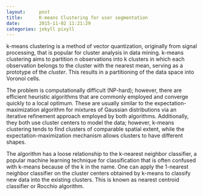 ```yaml
---
layout:     post
title:      K-means Clustering for user segmentation
date:       2015-11-02 11:21:29
categories: jekyll pixyll
---
```


k-means clustering is a method of vector quantization, originally from signal processing, that is popular for cluster analysis in data mining. k-means clustering aims to partition n observations into k clusters in which each observation belongs to the cluster with the nearest mean, serving as a prototype of the $cluster$. This results in a partitioning of the data space into Voronoi cells.

The problem is computationally difficult (NP-hard); however, there are efficient heuristic algorithms that are commonly employed and converge quickly to a local optimum. These are usually similar to the expectation-maximization algorithm for mixtures of Gaussian distributions via an iterative refinement approach employed by both algorithms. Additionally, they both use cluster centers to model the data; however, k-means clustering tends to find clusters of comparable spatial extent, while the expectation-maximization mechanism allows clusters to have different shapes.

The algorithm has a loose relationship to the k-nearest neighbor classifier, a popular machine learning technique for classification that is often confused with k-means because of the k in the name. One can apply the 1-nearest neighbor classifier on the cluster centers obtained by k-means to classify new data into the existing clusters. This is known as nearest centroid classifier or Rocchio algorithm.
